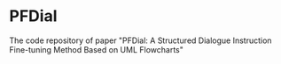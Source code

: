 # PFDial
The code repository of paper "PFDial: A Structured Dialogue Instruction Fine-tuning Method Based on UML Flowcharts"
